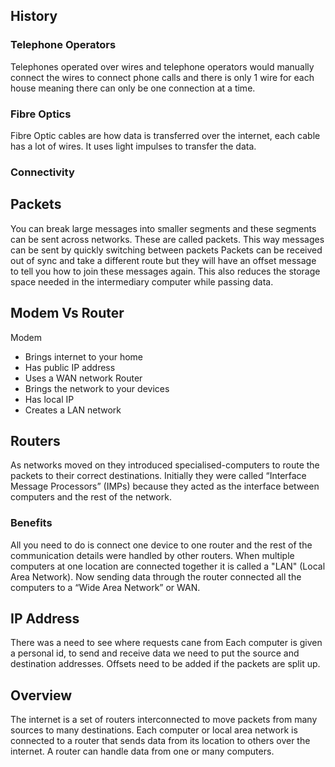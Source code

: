 ## History
### Telephone Operators
Telephones operated over wires and telephone operators would manually connect the wires to connect phone calls and there is only 1 wire for each house meaning there can only be one connection at a time.
### Fibre Optics
Fibre Optic cables are how data is transferred over the internet, each cable has a lot of wires. It uses light impulses to transfer the data.
### Connectivity
## Packets
You can break large messages into smaller segments and these segments can be sent across networks. These are called packets.
This way messages can be sent by quickly switching between packets
Packets can be received out of sync and take a different route but they will have an offset message to tell you how to join these messages again.
This also reduces the storage space needed in the intermediary computer while passing data.
## Modem Vs Router
Modem
- Brings internet to your home
- Has public IP address
- Uses a WAN network
Router
- Brings the network to your devices
- Has local IP
- Creates a LAN network
## Routers
As networks moved on they introduced specialised-computers to route the packets to their correct destinations. Initially they were called “Interface Message Processors” (IMPs) because they acted as the interface between computers and the rest of the network.
### Benefits
All you need to do is connect one device to one router and the rest of the communication details were handled by other routers. When multiple computers at one location are connected together it is called a "LAN" (Local Area Network). Now sending data through the router connected all the computers to a “Wide Area Network” or WAN.
## IP Address
There was a need to see where requests cane from
Each computer is given a personal id, to send and receive data we need to put the source and destination addresses. Offsets need to be added if the packets are split up.
## Overview
The internet is a set of routers interconnected to move packets from many sources to many destinations. Each computer or local area network is connected to a router that sends data from its location to others over the internet. A router can handle data from one or many computers.
